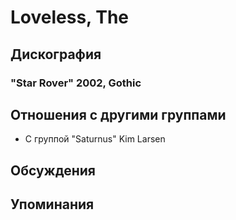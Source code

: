# Loveless, The



## Дискография

### "Star Rover" 2002, Gothic




## Отношения с другими группами

* C группой "Saturnus" Kim Larsen

## Обсуждения


## Упоминания

